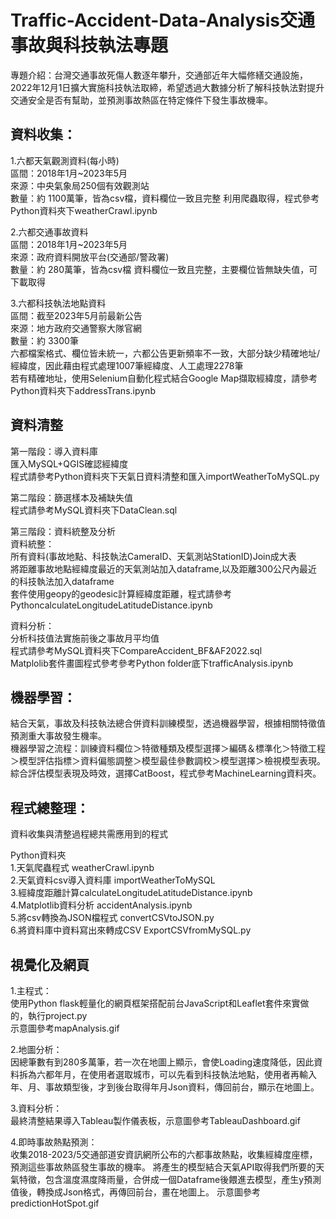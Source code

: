 # Traffic-Accident-Data-Analysis交通事故與科技執法專題
專題介紹：台灣交通事故死傷人數逐年攀升，交通部近年大幅修繕交通設施，2022年12月1日擴大實施科技執法取締，希望透過大數據分析了解科技執法對提升交通安全是否有幫助，並預測事故熱區在特定條件下發生事故機率。

## 資料收集：   
1.六都天氣觀測資料(每小時)   
區間：2018年1月~2023年5月   
來源：中央氣象局250個有效觀測站   
數量：約 1100萬筆，皆為csv檔，資料欄位一致且完整 利用爬蟲取得，程式參考Python資料夾下weatherCrawl.ipynb   

2.六都交通事故資料   
區間：2018年1月~2023年5月   
來源：政府資料開放平台(交通部/警政署)   
數量：約 280萬筆，皆為csv檔 資料欄位一致且完整，主要欄位皆無缺失值，可下載取得   

3.六都科技執法地點資料   
區間：截至2023年5月前最新公告   
來源：地方政府交通警察大隊官網   
數量：約 3300筆   
六都檔案格式、欄位皆未統一，六都公告更新頻率不一致，大部分缺少精確地址/經緯度，因此藉由程式處理1007筆經緯度、人工處理2278筆   
若有精確地址，使用Selenium自動化程式結合Google Map擷取經緯度，請參考Python資料夾下addressTrans.ipynb

## 資料清整
第一階段：導入資料庫   
匯入MySQL+QGIS確認經緯度   
程式請參考Python資料夾下天氣日資料清整和匯入importWeatherToMySQL.py

第二階段：篩選樣本及補缺失值   
程式請參考MySQL資料夾下DataClean.sql

第三階段：資料統整及分析      
資料統整：   
所有資料(事故地點、科技執法CameraID、天氣測站StationID)Join成大表   
將距離事故地點經緯度最近的天氣測站加入dataframe,以及距離300公尺內最近的科技執法加入dataframe   
套件使用geopy的geodesic計算經緯度距離，程式請參考PythoncalculateLongitudeLatitudeDistance.ipynb

資料分析：   
分析科技值法實施前後之事故月平均值   
程式請參考MySQL資料夾下CompareAccident_BF&AF2022.sql   
Matplolib套件畫圖程式參考參考Python folder底下trafficAnalysis.ipynb　　　

## 機器學習：
結合天氣，事故及科技執法總合併資料訓練模型，透過機器學習，根據相關特徵值預測重大事故發生機率。   
機器學習之流程：訓練資料欄位＞特徵種類及模型選擇＞編碼＆標準化＞特徵工程＞模型評估指標＞資料偏態調整＞模型最佳參數調校＞模型選擇＞檢視模型表現。   
綜合評估模型表現及時效，選擇CatBoost，程式參考MachineLearning資料夾。

## 程式總整理：
資料收集與清整過程總共需應用到的程式

Python資料夾   
1.天氣爬蟲程式 weatherCrawl.ipynb    
2.天氣資料csv導入資料庫 importWeatherToMySQL   
3.經緯度距離計算calculateLongitudeLatitudeDistance.ipynb      
4.Matplotlib資料分析 accidentAnalysis.ipynb     
5.將csv轉換為JSON檔程式 convertCSVtoJSON.py    
6.將資料庫中資料寫出來轉成CSV ExportCSVfromMySQL.py    

## 視覺化及網頁　　　
1.主程式：   
使用Python flask輕量化的網頁框架搭配前台JavaScript和Leaflet套件來實做的，執行project.py   
示意圖參考mapAnalysis.gif

2.地圖分析：   
因總筆數有到280多萬筆，若一次在地圖上顯示，會使Loading速度降低，因此資料拆為六都年月，在使用者選取城市，可以先看到科技執法地點，使用者再輸入年、月、事故類型後，才到後台取得年月Json資料，傳回前台，顯示在地圖上。   

3.資料分析：   
最終清整結果導入Tableau製作儀表板，示意圖參考TableauDashboard.gif   

4.即時事故熱點預測：   
收集2018-2023/5交通部道安資訊網所公布的六都事故熱點，收集經緯度座標，預測這些事故熱區發生事故的機率。 將產生的模型結合天氣API取得我們所要的天氣特徵，包含溫度濕度降雨量，合併成一個Dataframe後餵進去模型，產生y預測值後，轉換成Json格式，再傳回前台，畫在地圖上。 示意圖參考predictionHotSpot.gif

